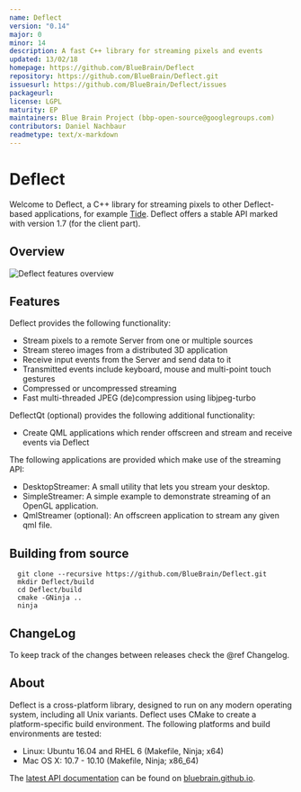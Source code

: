 ```yaml
---
name: Deflect
version: "0.14"
major: 0
minor: 14
description: A fast C++ library for streaming pixels and events
updated: 13/02/18
homepage: https://github.com/BlueBrain/Deflect
repository: https://github.com/BlueBrain/Deflect.git
issuesurl: https://github.com/BlueBrain/Deflect/issues
packageurl: 
license: LGPL
maturity: EP
maintainers: Blue Brain Project (bbp-open-source@googlegroups.com)
contributors: Daniel Nachbaur
readmetype: text/x-markdown
---
```

# Deflect

Welcome to Deflect, a C++ library for streaming pixels to other Deflect-based
applications, for example [Tide](https://github.com/BlueBrain/Tide).
Deflect offers a stable API marked with version 1.7 (for the client part).

## Overview

![Deflect features overview](doc/overview.png)

## Features

Deflect provides the following functionality:

* Stream pixels to a remote Server from one or multiple sources
* Stream stereo images from a distributed 3D application
* Receive input events from the Server and send data to it
* Transmitted events include keyboard, mouse and multi-point touch gestures
* Compressed or uncompressed streaming
* Fast multi-threaded JPEG (de)compression using libjpeg-turbo

DeflectQt (optional) provides the following additional functionality:

* Create QML applications which render offscreen and stream and receive events
  via Deflect

The following applications are provided which make use of the streaming API:

* DesktopStreamer: A small utility that lets you stream your desktop.
* SimpleStreamer: A simple example to demonstrate streaming of an OpenGL
  application.
* QmlStreamer (optional): An offscreen application to stream any given qml file.

## Building from source

~~~
  git clone --recursive https://github.com/BlueBrain/Deflect.git
  mkdir Deflect/build
  cd Deflect/build
  cmake -GNinja ..
  ninja
~~~

## ChangeLog

To keep track of the changes between releases check the @ref Changelog.

## About

Deflect is a cross-platform library, designed to run on any modern operating
system, including all Unix variants. Deflect uses CMake to create a
platform-specific build environment. The following platforms and build
environments are tested:

* Linux: Ubuntu 16.04 and RHEL 6 (Makefile, Ninja; x64)
* Mac OS X: 10.7 - 10.10 (Makefile, Ninja; x86_64)

The [latest API documentation](http://bluebrain.github.io/Deflect-0.14/index.html)
can be found on [bluebrain.github.io](http://bluebrain.github.io).

